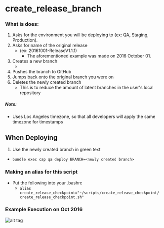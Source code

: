 # create_release_branch

### What is does:

1. Asks for the environment you will be deploying to (ex: QA, Staging, Production).
2. Asks for name of the original release
    * (ex: 20161001-ReleaseV1.1.1)
        * The aforementioned example was made on 2016 October 01.
3. Creates a new branch
    * <original release name><environment><current timestamp>
4. Pushes the branch to GitHub
5. Jumps back onto the original branch you were on
6. Deletes the newly created branch
    * This is to reduce the amount of latent branches in the user's local repository

##### Note:
* Uses Los Angeles timezone, so that all developers will apply the same timezone for timestamps

## When Deploying
1. Use the newly created branch in green text
* `bundle exec cap qa deploy BRANCH=<newly created branch>`

### Making an alias for this script

* Put the following into your .bashrc
    * `alias create_release_checkpoint="~/scripts/create_release_checkpoint/create_release_checkpoint.sh"`

### Example Execution on Oct 2016
![alt tag](http://i.imgur.com/Ac65We4.png)
